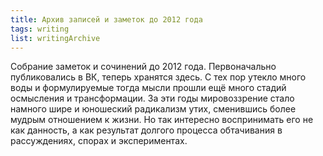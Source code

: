 ```yaml
---
title: Архив записей и заметок до 2012 года
tags: writing
list: writingArchive
---
```


Собрание заметок и сочинений до 2012 года. Первоначально публиковались в ВК, теперь хранятся здесь. С тех пор утекло много воды и формулируемые тогда мысли прошли ещё много стадий осмысления и трансформации. За эти годы мировоззрение стало намного шире и юношеский радикализм утих, сменившись более мудрым отношением к жизни. Но так интересно воспринимать его не как данность, а как результат долгого процесса обтачивания в рассуждениях, спорах и экспериментах. 
